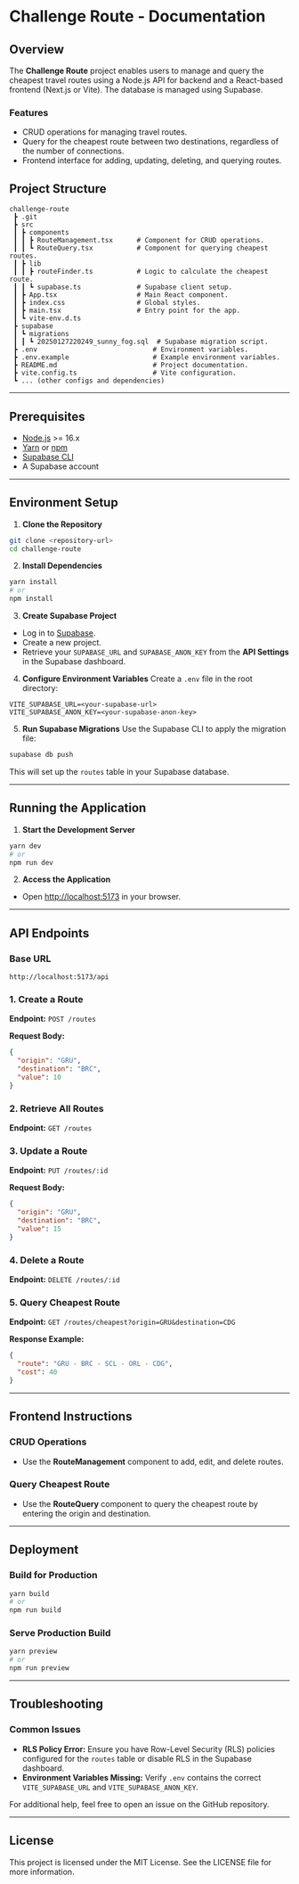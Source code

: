 # Challenge Route - Documentation

## Overview
The **Challenge Route** project enables users to manage and query the cheapest travel routes using a Node.js API for backend and a React-based frontend (Next.js or Vite). The database is managed using Supabase.

### Features
- CRUD operations for managing travel routes.
- Query for the cheapest route between two destinations, regardless of the number of connections.
- Frontend interface for adding, updating, deleting, and querying routes.

## Project Structure
```
challenge-route
 ┣ .git
 ┣ src
 ┃ ┣ components
 ┃ ┃ ┣ RouteManagement.tsx      # Component for CRUD operations.
 ┃ ┃ ┗ RouteQuery.tsx           # Component for querying cheapest routes.
 ┃ ┣ lib
 ┃ ┃ ┣ routeFinder.ts           # Logic to calculate the cheapest route.
 ┃ ┃ ┗ supabase.ts              # Supabase client setup.
 ┃ ┣ App.tsx                    # Main React component.
 ┃ ┣ index.css                  # Global styles.
 ┃ ┣ main.tsx                   # Entry point for the app.
 ┃ ┗ vite-env.d.ts
 ┣ supabase
 ┃ ┗ migrations
 ┃ ┃ ┗ 20250127220249_sunny_fog.sql  # Supabase migration script.
 ┣ .env                             # Environment variables.
 ┣ .env.example                     # Example environment variables.
 ┣ README.md                        # Project documentation.
 ┣ vite.config.ts                   # Vite configuration.
 ┗ ... (other configs and dependencies)
```

---

## Prerequisites
- [Node.js](https://nodejs.org/) >= 16.x
- [Yarn](https://yarnpkg.com/) or [npm](https://www.npmjs.com/)
- [Supabase CLI](https://supabase.com/docs/guides/cli)
- A Supabase account

---

## Environment Setup

1. **Clone the Repository**
```bash
git clone <repository-url>
cd challenge-route
```

2. **Install Dependencies**
```bash
yarn install
# or
npm install
```

3. **Create Supabase Project**
- Log in to [Supabase](https://supabase.com/).
- Create a new project.
- Retrieve your `SUPABASE_URL` and `SUPABASE_ANON_KEY` from the **API Settings** in the Supabase dashboard.

4. **Configure Environment Variables**
Create a `.env` file in the root directory:
```env
VITE_SUPABASE_URL=<your-supabase-url>
VITE_SUPABASE_ANON_KEY=<your-supabase-anon-key>
```

5. **Run Supabase Migrations**
Use the Supabase CLI to apply the migration file:
```bash
supabase db push
```
This will set up the `routes` table in your Supabase database.

---

## Running the Application

1. **Start the Development Server**
```bash
yarn dev
# or
npm run dev
```

2. **Access the Application**
- Open [http://localhost:5173](http://localhost:5173) in your browser.

---

## API Endpoints

### Base URL
```text
http://localhost:5173/api
```

### 1. **Create a Route**
**Endpoint:** `POST /routes`

**Request Body:**
```json
{
  "origin": "GRU",
  "destination": "BRC",
  "value": 10
}
```

### 2. **Retrieve All Routes**
**Endpoint:** `GET /routes`

### 3. **Update a Route**
**Endpoint:** `PUT /routes/:id`

**Request Body:**
```json
{
  "origin": "GRU",
  "destination": "BRC",
  "value": 15
}
```

### 4. **Delete a Route**
**Endpoint:** `DELETE /routes/:id`

### 5. **Query Cheapest Route**
**Endpoint:** `GET /routes/cheapest?origin=GRU&destination=CDG`

**Response Example:**
```json
{
  "route": "GRU - BRC - SCL - ORL - CDG",
  "cost": 40
}
```

---

## Frontend Instructions

### CRUD Operations
- Use the **RouteManagement** component to add, edit, and delete routes.

### Query Cheapest Route
- Use the **RouteQuery** component to query the cheapest route by entering the origin and destination.

---

## Deployment

### Build for Production
```bash
yarn build
# or
npm run build
```

### Serve Production Build
```bash
yarn preview
# or
npm run preview
```

---

## Troubleshooting

### Common Issues
- **RLS Policy Error:** Ensure you have Row-Level Security (RLS) policies configured for the `routes` table or disable RLS in the Supabase dashboard.
- **Environment Variables Missing:** Verify `.env` contains the correct `VITE_SUPABASE_URL` and `VITE_SUPABASE_ANON_KEY`.

For additional help, feel free to open an issue on the GitHub repository.

---

## License
This project is licensed under the MIT License. See the LICENSE file for more information.

